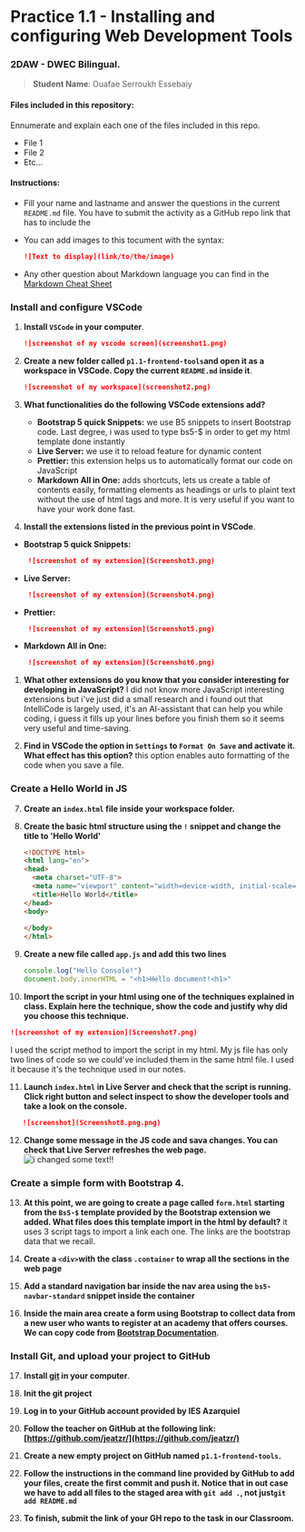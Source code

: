 # Practice 1.1 - Installing and configuring Web Development Tools

### 2DAW - DWEC Bilingual. 

> **Student Name**: Ouafae Serroukh Essebaiy  

#### Files included in this repository:

Ennumerate and explain each one of the files included in this repo.

- File 1
- File 2
- Etc...

#### Instructions: 

- Fill your name and lastname and answer the questions in the current `README.md` file. You have to submit the activity as a GitHub repo link that has to include the 

- You can add images to this tocument with the syntax:

    ```md
    ![Text to display](link/to/the/image)
    ```

- Any other question about Markdown language you can find in the [Markdown Cheat Sheet](https://www.markdownguide.org/cheat-sheet/)

### Install and configure VSCode

1. **Install `VSCode` in your computer**.
   ```md
   ![screenshot of my vscode screen](screenshot1.png)
   ```
2. **Create a new folder called `p1.1-frontend-tools`and open it as a workspace in VSCode. Copy the current `README.md` inside it**.
    ```md
   ![screenshot of my workspace](screenshot2.png)
   ```
3. **What functionalities do the following VSCode extensions add?**
   - **Bootstrap 5 quick Snippets:** we use B5 snippets to insert Bootstrap code. Last degree, i was used to type bs5-$ in order to get my html template done instantly
   - **Live Server:** we use it to reload feature for dynamic content 
   - **Prettier:** this extension helps us to automatically format our code on JavaScript
   - **Markdown All in One:** adds shortcuts, lets us create a table of contents easily, formatting elements as headings or urls to plaint text without the use of html tags and more. It is very useful if you want to have your work done fast.

4. **Install the extensions listed in the previous point in VSCode**.
- **Bootstrap 5 quick Snippets:**
  ```md
   ![screenshot of my extension](Screenshot3.png)
   ```
- **Live Server:**
  ```md
   ![screenshot of my extension](Screenshot4.png)
   ```
- **Prettier:**
  ```md
   ![screenshot of my extension](Screenshot5.png)
   ```
- **Markdown All in One:**
  ```md
   ![screenshot of my extension](Screenshot6.png)
   ```
1. **What other extensions do you know that you consider interesting for developing in JavaScript?**
I did not know more JavaScript interesting extensions but i've just did a small research and i found out that IntelliCode is largely used, it's an AI-assistant that can help you while coding, i guess it fills up your lines before you finish them so it seems very useful and time-saving. 

2. **Find in VSCode the option in `Settings` to `Format On Save` and activate it. What effect has this option?**
this option enables auto formatting of the code when you save a file.

### Create a Hello World in JS

7. **Create an `index.html` file inside your workspace folder.**
8. **Create the basic html structure using the `!` snippet and change the title to 'Hello World'**

    ````html
    <!DOCTYPE html>
    <html lang="en">
    <head>
      <meta charset="UTF-8">
      <meta name="viewport" content="width=device-width, initial-scale=1.0">
      <title>Hello World</title>
    </head>
    <body>
      
    </body>
    </html>
    ````

9. **Create a new file called `app.js` and add this two lines**

    ````javascript
    console.log("Hello Console!")
    document.body.innerHTML = "<h1>Hello document!<h1>"
    ````

10. **Import the script in your html using one of the techniques explained in class. Explain here the technique, show the code and justify why did you choose this technique.**
   ```md
   ![screenshot of my extension](Screenshot7.png)
   ```
   I used the script method to import the script in my html. My js file has only two lines of code so we could've included them in the same html file. I used it because it's the technique used in our notes.


11. **Launch `index.html` in Live Server and check that the script is running. Click right button and select inspect to show the developer tools and take a look on the console.**
```md
   ![screenshot](Screenshot8.png.png)
   ```
    
12. **Change some message in the JS code and sava changes. You can check that Live Server refreshes the web page.**
![i changed some text!! ](Screenshot9.png.png)

### Create a simple form with Bootstrap 4. 

13. **At this point, we are going to create a page called `form.html` starting from the `Bs5-$` template provided by the Bootstrap extension we added. What files does this template import in the html by default?**
it uses 3 script tags to import a link each one. The links are the bootstrap data that we recall.
    
14. **Create a `<div>`with the class `.container` to wrap all the sections in the web page**



15. **Add a standard navigation bar inside the nav area using the `bs5-navbar-standard` snippet inside the container**


16. **Inside the main area create a form using Bootstrap to collect data from a new user who wants to register at an academy that offers courses. We can copy code from [Bootstrap Documentation](https://getbootstrap.com/docs/5.0/forms/overview/)**. 


### Install Git, and upload your project to GitHub

17. **Install [git](https://git-scm.com/) in your computer**.


18. **Init the git project**


19. **Log in to your GitHub account provided by IES Azarquiel**


20. **Follow the teacher on GitHub at the following link: [https://github.com/jeatzr/](https://github.com/jeatzr/)**


21. **Create a new empty project on GitHub named `p1.1-frontend-tools`.**


22. **Follow the instructions in the command line provided by GitHub to add your files, create the first commit and push it. Notice that in out case we have to add all files to the staged area with `git add .`, not just`git add README.md`** 


23. **To finish, submit the link of your GH repo to the task in our Classroom.**

